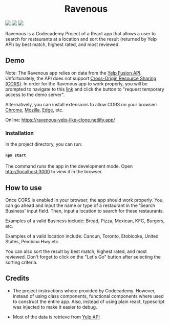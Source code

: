<h1 style="font-weight:bold; text-align:center;">Ravenous</h1>

[![](https://img.shields.io/badge/Chrome%20(CORS)-0.1.6-orange)](https://chrome.google.com/webstore/detail/allow-cors-access-control/lhobafahddgcelffkeicbaginigeejlf)
[![](https://img.shields.io/badge/Mozilla%20(CORS)-18.11.13.2043-brightgreen)](https://addons.mozilla.org/en-CA/firefox/addon/cors-everywhere/?utm_source=addons.mozilla.org&utm_medium=referral&utm_content=search)
[![](https://img.shields.io/badge/Edge%20(CORS)-0.1.6-blue)](https://microsoftedge.microsoft.com/addons/detail/allow-cors-accesscontro/bhjepjpgngghppolkjdhckmnfphffdag)

Ravenous is a Codecademy Project of a React app that allows a user to search for restaurants at a location and sort the result (returned by Yelp API) by best match, highest rated, and most reviewed. 

## Demo
Note: The Ravenous app relies on data from the [Yelp Fusion API](https://www.yelp.com/fusion). Unfortunately, the API does not support [Cross-Origin Resource Sharing (CORS)](https://developer.mozilla.org/en-US/docs/Web/HTTP/CORS). In order for the Ravenous app to work properly, you will be prompted to navigate to this [link](https://cors-anywhere.herokuapp.com/corsdemo) and click the button to "request temporary access to the demo server".

Alternatively, you can install extensions to allow CORS on your browser: [Chrome](https://chrome.google.com/webstore/search/cors?hl=en-US), [Mozilla](https://addons.mozilla.org/en-CA/firefox/search/?q=cors), [Edge](https://microsoftedge.microsoft.com/addons/search/cors?hl=en-US), etc. 

Online: https://ravenous-yelp-like-clone.netlify.app/

### Installation

In the project directory, you can run:

#### `npm start`

The command runs the app in the development mode. Open [http://localhost:3000](http://localhost:3000) to view it in the browser.

## How to use

Once CORS is enabled in your browser, the app should work properly. You, can go ahead and input the name or type of a restaurant in the 'Search Business' input field. Then, input a location to search for these restaurants.

Examples of a valid Business include: Bread, Pizza, Mexican, KFC, Burgers, etc. 

Examples of a valid location include: Cancun, Toronto, Etobicoke, United States, Pembina Hwy etc.

You can also sort the result by best match, highest rated, and most reviewed. Don't forget to click on the "Let's Go" button after selecting the sorting criteria.

## Credits
- The project instructions where provided by Codecademy. However, instead of using class components, functional components where used to construct the entire app. Also, instead of using plain react, typescript was injected to make it easier to debug.

- Most of the data is retrieve from [Yelp API](https://www.yelp.com/developers/documentation/v3)



